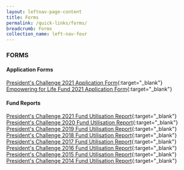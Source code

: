 ```yaml
---
layout: leftnav-page-content
title: Forms
permalink: /quick-links/forms/
breadcrumb: Forms
collection_name: left-nav-four
---
```


### FORMS

#### Application Forms
[President's Challenge 2021 Application Form](/files/PC2021_Application_Form.docx){:target="_blank"} <br>
[Empowering for Life Fund 2021 Application Form](/files/ELF2021_Application_Form.docx){:target="_blank"}


#### Fund Reports
[President's Challenge 2021 Fund Utilisation Report](/files/PC2021-Fund-Report.docx){:target="_blank"} <br>
[President's Challenge 2020 Fund Utilisation Report](/files/PC2020-Fund-Report.docx){:target="_blank"} <br>
[President's Challenge 2019 Fund Utilisation Report](/files/PC2019-Fund-Report.docx){:target="_blank"} <br>
[President's Challenge 2018 Fund Utilisation Report](/files/PC2018-Fund-Report.docx){:target="_blank"} <br>
[President's Challenge 2017 Fund Utilisation Report](/files/PC2017-Fund-Report.docx){:target="_blank"} <br>
[President's Challenge 2016 Fund Utilisation Report](/files/PC2016-Fund-Report.docx){:target="_blank"} <br>
[President's Challenge 2015 Fund Utilisation Report](/files/PC2015-Fund-Report.docx){:target="_blank"} <br>
[President's Challenge 2014 Fund Utilisation Report](/files/PC-2014-Fund-Report.docx){:target="_blank"}
